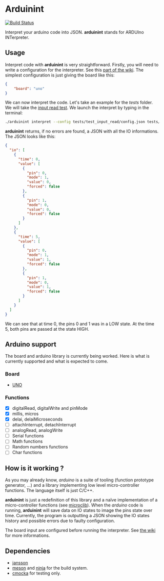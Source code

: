 # Arduinint
[![Build Status](https://travis-ci.org/charlesvdv/arduinint.svg?branch=master)](https://travis-ci.org/charlesvdv/arduinint)

Interpret your arduino code into JSON. **arduinint** stands for ARDUIno INTerpreter.

## Usage

Interpret code with **arduinint** is very straightforward. Firstly, you will need to write a
configuration for the interpreter. See this [part of the wiki](https://github.com/charlesvdv/arduinint/wiki/Configuration).
The simplest configuration is just giving the board like this:
```json
{
    "board": "uno"
}
```

We can now interpret the code. Let's take an example for the *tests* folder. We will take the
[input read test](https://github.com/charlesvdv/arduinint/tree/master/tests/test_input_read). We
launch the interpret by typing in the terminal:
```bash
./arduinint interpret --config tests/test_input_read/config.json tests/test_input_read/test.ino
```

**arduinint** returns, if no errors are found, a JSON with all the IO informations. The JSON looks
like this:
```json
{
  "io": [
    {
      "time": 0,
      "value": [
        {
          "pin": 0,
          "mode": 1,
          "value": 0,
          "forced": false
        },
        {
          "pin": 1,
          "mode": 0,
          "value": 0,
          "forced": false
        }
      ]
    },
    {
      "time": 5,
      "value": [
        {
          "pin": 0,
          "mode": 1,
          "value": 1,
          "forced": false
        },
        {
          "pin": 1,
          "mode": 0,
          "value": 1,
          "forced": false
        }
      ]
    }
  ]
}
```
We can see that at time 0, the pins 0 and 1 was in a LOW state. At the time 5, both pins are passed
at the state HIGH.

## Arduino support
The board and arduino library is currently being worked. Here is what is currently supported and
what is expected to come.

### Board

- [UNO](https://www.arduino.cc/en/Main/ArduinoBoardUno)

### Functions

- [x] digitalRead, digitalWrite and pinMode
- [x] millis, micros
- [x] delai, delaiMicroseconds
- [ ] attachInterrupt, detachInterrupt
- [ ] analogRead, analogWrite
- [ ] Serial functions
- [ ] Math functions
- [ ] Random numbers functions
- [ ] Char functions

## How is it working ?

As you may already know, *arduino* is a suite of tooling (function prototype generator, ...) and a
library implementing low level micro-controller functions. The language itself is just C/C++.

**arduinint** is just a redefinition of this library and a naïve implementation of a
micro-controller functions (see [microclib](https://github.com/charlesvdv/arduinint/tree/master/microclib)).
When the *arduino* code is running, **arduinint** will save data on IO states to image the pins state
over time. Currently, the program is outputting a JSON showing the IO states history and possible
errors due to faulty configuration.

The board input are configured before running the interpreter. See
[the wiki](https://github.com/charlesvdv/arduinint/wiki/Configuration#io-events-configuration) for
more informations.

## Dependencies

- [jansson](https://github.com/akheron/jansson)
- [meson](https://github.com/mesonbuild/meson) and [ninja](https://github.com/ninja-build/ninja) for the build system.
- [cmocka](https://cmocka.org/) for testing only.
